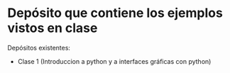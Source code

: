 # Depósito que contiene los ejemplos vistos en clase
Depósitos existentes: 
  - Clase 1 (Introduccion a python y a interfaces gráficas con python) 
